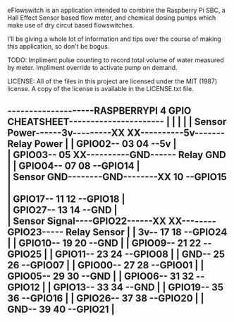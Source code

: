 
eFlowswitch is an application intended to combine the Raspberry Pi SBC, a Hall Effect Sensor based flow meter, and chemical dosing pumps which make use of dry circut based flowswitches.

I'll be giving a whole lot of information and tips over the course of making this application, so don't be bogus.

TODO:
Impliment pulse counting to record total volume of water measured by meter.
Impliment override to activate pump on demand.



LICENSE:
All of the files in this project are licensed under the MIT (1987) license.  A copy of the
license is available in the LICENSE.txt file.

--------------------RASPBERRYPI 4 GPIO CHEATSHEET----------------------
|                                                                     |
|                                                                     |
| Sensor Power------3v---------XX  XX----------5v------- Relay Power  |
|                     GPIO02-- 03  04 --5v                            |   
|                     GPIO03-- 05  XX----------GND------ Relay GND    |
|                     GPIO04-- 07  08 --GPIO14                        |      
| Sensor GND--------GND--------XX  10 --GPIO15                        |     
|                     GPIO17-- 11  12 --GPIO18                        |    
|                     GPIO27-- 13  14 --GND                           |  
| Sensor Signal----GPIO22------XX  XX--------GPIO23----- Relay Sensor |
|                         3v-- 17  18 --GPIO24                        |
|                     GPIO10-- 19  20 --GND                           |
|                     GPIO09-- 21  22 --GPIO25                        |
|                     GPIO11-- 23  24 --GPIO08                        |
|                        GND-- 25  26 --GPIO07                        |
|                     GPIO00-- 27  28 --GPIO01                        |
|                     GPIO05-- 29  30 --GND                           |
|                     GPIO06-- 31  32 --GPIO12                        |
|                     GPIO13-- 33  34 --GND                           |
|                     GPIO19-- 35  36 --GPIO16                        |
|                     GPIO26-- 37  38 --GPIO20                        |
|                        GND-- 39  40 --GPIO21                        |
-----------------------------------------------------------------------
